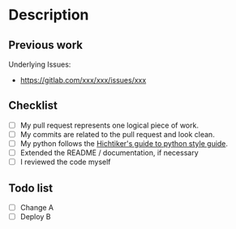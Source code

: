 <!---
If there is a ticket, add the ticket as a prefix like so: [DATA-xxxx] 

Provide a short summary in the Title above. Examples of good PR titles:
* "Feature: add so-and-so models"
* "Fix: deduplicate such-and-such"
* "Update: dbt version 0.13.0"

-->

# Description

<!---
Describe your changes, and why you're making them. Try to give as much context as you can to the reviewer.
-->

## Previous work

<!--
The reader needs to have a clear understanding of dependancies (like tickets or previous work if necessary).
-->

Underlying Issues:

- https://gitlab.com/xxx/xxx/issues/xxx

## Checklist

<!---
This checklist is mostly useful as a reminder of small things that can easily be
forgotten – it is meant as a helpful tool rather than hoops to jump through.
Put an `x` in all the items that apply, make notes next to any that haven't been
addressed, and remove any items that are not relevant to this PR.
-->

- [ ] My pull request represents one logical piece of work.
- [ ] My commits are related to the pull request and look clean.
- [ ] My python follows the [Hichtiker's guide to python style guide](https://docs.python-guide.org/writing/style/).
- [ ] Extended the README / documentation, if necessary
- [ ] I reviewed the code myself

## Todo list

<!--
Plan your work with markdown tick boxes, and help the reader to know at what stage the PR is.
Here you can point strong dependencies that can not be addressedin this PR.
-->

- [ ] Change A
- [ ] Deploy B
